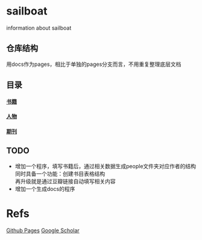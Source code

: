 # sailboat
information about sailboat
## 仓库结构
用docs作为pages，相比于单独的pages分支而言，不用重复整理底层文档
## 目录
#### [书籍](book/index.md)
#### [人物](/people/index.md)
#### [期刊](journal/index.md)
## TODO 
- 增加一个程序，填写书籍后，通过相关数据生成people文件夹对应作者的结构  
	同时具备一个功能：创建书目表格结构  
	再升级就是通过豆瓣链接自动填写相关内容  
- 增加一个生成docs的程序
# Refs
[Github Pages](https://pages.github.com/)
[Google Scholar](https://scholar.google.com.hk/)
